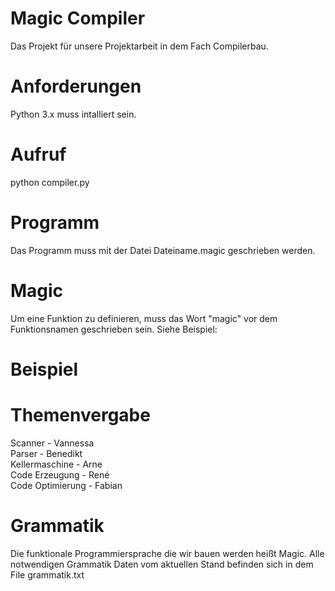 # Magic Compiler
Das Projekt für unsere Projektarbeit in dem Fach Compilerbau.

# Anforderungen
Python 3.x muss intalliert sein. 

# Aufruf
python compiler.py

# Programm
Das Programm muss mit der Datei  Dateiname.magic geschrieben werden.

# Magic
Um eine Funktion zu definieren, muss das Wort "magic" vor dem Funktionsnamen geschrieben sein. Siehe Beispiel:
  
# Beispiel

# Themenvergabe
Scanner - Vannessa  
Parser - Benedikt  
Kellermaschine - Arne  
Code Erzeugung - René  
Code Optimierung - Fabian  

# Grammatik
Die funktionale Programmiersprache die wir bauen werden heißt Magic. Alle notwendigen Grammatik Daten vom aktuellen Stand befinden sich in dem File grammatik.txt
